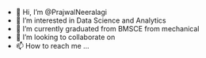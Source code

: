 - 👋 Hi, I’m @PrajwalNeeralagi
- 👀 I’m interested in Data Science and Analytics
- 🌱 I’m currently graduated from BMSCE from mechanical 
- 💞️ I’m looking to collaborate on 
- 📫 How to reach me ...

<!---
PrajwalNeeralagi/PrajwalNeeralagi is a ✨ special ✨ repository because its `README.md` (this file) appears on your GitHub profile.
You can click the Preview link to take a look at your changes.
--->
